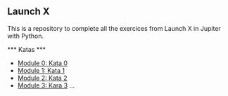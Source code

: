 ## Launch X

This is a repository to complete all the exercices from Launch X in Jupiter with Python.


*** Katas ***

* [Module 0: Kata 0](./src/Modulo0Katas.ipynb)
* [Module 1: Kata 1](./src/Modulo1Katas.ipynb)
* [Module 2: Kata 2](./src/Modulo2Katas.ipynb)
* [Module 3: Kara 3](./src/Modulo3Katas.ipynb)
...
